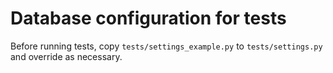 # Database configuration for tests

Before running tests, copy `tests/settings_example.py` to `tests/settings.py` and override as necessary.
